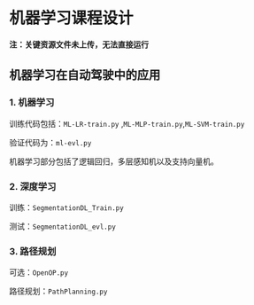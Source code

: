 # 机器学习课程设计

**注：关键资源文件未上传，无法直接运行** 

## 机器学习在自动驾驶中的应用

### 1. 机器学习

训练代码包括：`ML-LR-train.py` ,`ML-MLP-train.py`,`ML-SVM-train.py`

验证代码为：`ml-evl.py`

机器学习部分包括了逻辑回归，多层感知机以及支持向量机。

### 2. 深度学习

训练：`SegmentationDL_Train.py`

测试：`SegmentationDL_evl.py`

### 3. 路径规划

可选：`OpenOP.py`

路径规划：`PathPlanning.py`